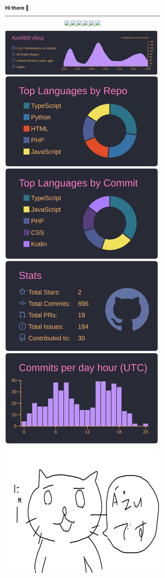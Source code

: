 ### Hi there 👋

---

<p align="center">
  <a href="https://twitter.com/yamaneko717"> 
    <img src="https://img.shields.io/static/v1?label=&message=Azu0925&color=blue&style=flat-square&logo=twitter&logoColor=white">
  </a> 
  <a href="https://www.youtube.com/channel/UCXM4HmDV9zZEQRYhGw3p3Cg">
    <img src="https://img.shields.io/static/v1?label=&message=%C3%80%C5%BCu(%E3%81%82%E3%81%9A)&color=red&style=flat-square&logo=Youtube&logoColor=white">
  </a>
  <a href="https://www.instagram.com/azu_azu_0925/">
    <img src="https://img.shields.io/static/v1?label=&message=azu_azu_0925&color=ff69b4&style=flat-square&logo=instagram&logoColor=white">
  </a> 
  <a href="https://qiita.com/yamaneko717">
    <img src="https://img.shields.io/static/v1?label=&message=yamaneko717&color=55C500&style=flat-square&logo=qiita&logoColor=white">
  </a> 
  <a href="https://zenn.dev/azu0925">
    <img src="https://img.shields.io/static/v1?label=&message=azu0925&color=3FA8FF&style=flat-square&logo=zenn&logoColor=white">
  </a>
  <a href="https://discord.com/app"><img src="https://img.shields.io/static/v1?label=&message=%C3%80%C5%BCu%238065&color=6F85D3&style=flat-square&logo=discord&logoColor=white"></a>
</p>  

[![](https://raw.githubusercontent.com/Azu0925/Azu0925/main/profile-summary-card-output/dracula/0-profile-details.svg)](https://github.com/vn7n24fzkq/github-profile-summary-cards)
[![](https://raw.githubusercontent.com/Azu0925/Azu0925/main/profile-summary-card-output/dracula/1-repos-per-language.svg)](https://github.com/vn7n24fzkq/github-profile-summary-cards) [![](https://raw.githubusercontent.com/Azu0925/Azu0925/main/profile-summary-card-output/dracula/2-most-commit-language.svg)](https://github.com/vn7n24fzkq/github-profile-summary-cards)
[![](https://raw.githubusercontent.com/Azu0925/Azu0925/main/profile-summary-card-output/dracula/3-stats.svg)](https://github.com/vn7n24fzkq/github-profile-summary-cards) [![](https://raw.githubusercontent.com/Azu0925/Azu0925/main/profile-summary-card-output/dracula/4-productive-time.svg)](https://github.com/vn7n24fzkq/github-profile-summary-cards)
<p align="center"><img src="./img/cat.png" height="400px"></p>
